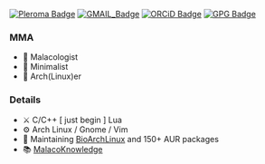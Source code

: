

[![Pleroma Badge](https://img.shields.io/badge/Pleroma-ff9700?style=for-the-badge&logo=pleroma&logoColor=white)](https://social.malacology.net/users/malacology) [![GMAIL_Badge](https://img.shields.io/badge/email-ff84a0?style=for-the-badge&logo=gmail&logoColor=white)](mailto:guoyizhang@malacology.net) [![ORCiD Badge](https://img.shields.io/badge/orcid-A6CE39?style=for-the-badge&logo=orcid&logoColor=white)](https://orcid.org/0000-0002-3426-9273)  [![GPG Badge](https://img.shields.io/badge/GPG-00b0ff?style=for-the-badge&logo=gnuprivacyguard&logoColor=white)](https://keys.openpgp.org/search?q=892EBC7DC392DFF9C9C03F1D15F4180E73787863)

### **MMA**

- :snail: Malacologist
- :white_heart: Minimalist
- :penguin: Arch(Linux)er


### Details

- :crossed_swords: C/C++ [ just begin ] Lua 
- :gear: Arch Linux / Gnome / Vim 
- :dna: Maintaining [BioArchLinux](https://github.com/BioArchLinux) and 150+ AUR packages
- :books: [MalacoKnowledge](https://knwl.malacology.net/)

<!---
starsareintherose/starsareintherose is a ✨ special ✨ repository because its `README.md` (this file) appears on your GitHub profile.
You can click the Preview link to take a look at your changes.
--->

